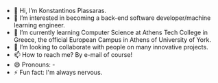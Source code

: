 - 👋 Hi, I’m Konstantinos Plassaras.
- 👀 I’m interested in becoming a back-end software developer/machine learning engineer.
- 🌱 I’m currently learning Computer Science at Athens Tech College in Greece, the official European Campus in Athens of University of York.
- 💞️ I’m looking to collaborate with people on many innovative projects.
- 📫 How to reach me? By e-mail of course!
- 😄 Pronouns: -
- ⚡ Fun fact: I'm always nervous.

<!---
KonstantinosPls/KonstantinosPls is a ✨ special ✨ repository because its `README.md` (this file) appears on your GitHub profile.
You can click the Preview link to take a look at your changes.
--->
